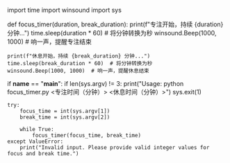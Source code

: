 import time
import winsound
import sys

def focus_timer(duration, break_duration):
    print(f"专注开始，持续 {duration} 分钟...")
    time.sleep(duration * 60)  # 将分钟转换为秒
    winsound.Beep(1000, 1000)  # 响一声，提醒专注结束

    print(f"休息开始，持续 {break_duration} 分钟...")
    time.sleep(break_duration * 60)  # 将分钟转换为秒
    winsound.Beep(1000, 1000)  # 响一声，提醒休息结束

if __name__ == "__main__":
    if len(sys.argv) != 3:
        print("Usage: python focus_timer.py <专注时间（分钟）> <休息时间（分钟）>")
        sys.exit(1)
    
    try:
        focus_time = int(sys.argv[1])
        break_time = int(sys.argv[2])
        
        while True:
            focus_timer(focus_time, break_time)
    except ValueError:
        print("Invalid input. Please provide valid integer values for focus and break time.")
